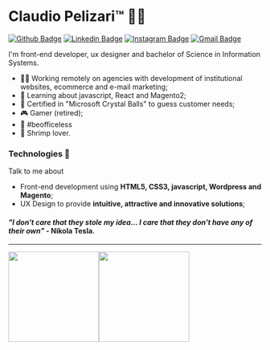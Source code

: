 
# Claudio Pelizari™️ 👨‍💻

[![Github Badge](https://img.shields.io/badge/-Github-000?style=flat-square&logo=Github&logoColor=white&link=https://github.com/claudiopelizari)](https://github.com/claudiopelizari)
[![Linkedin Badge](https://img.shields.io/badge/-LinkedIn-blue?style=flat-square&logo=Linkedin&logoColor=white&link=https://www.linkedin.com/in/pelizari/)](https://www.linkedin.com/in/pelizari/)
[![Instagram Badge](https://img.shields.io/badge/-instagram-E1306C?style=flat-square&logo=Instagram&logoColor=white&link=https://www.instagram.com/pelizari/)](https://www.instagram.com/pelizari/)
[![Gmail Badge](https://img.shields.io/badge/-Gmail-c14438?style=flat-square&logo=Gmail&logoColor=white&link=mailto:claudiopelizari@gmail.com)](mailto:claudiopelizari@gmail.com)


I'm front-end developer, ux designer and bachelor of Science in Information Systems.

- 👨‍💻 Working remotely on agencies with development of institutional websites, ecommerce and e-mail marketing;
- 🧠 Learning about javascript, React and Magento2;    
- 🔮 Certified in "Microsoft Crystal Balls" to guess customer needs;
- 🎮 Gamer (retired);
- 🏡 #beofficeless    
- 🍤 Shrimp lover.

### Technologies :rocket:

Talk to me about

- Front-end development using **HTML5, CSS3, javascript, Wordpress and Magento**;
- UX Design to provide **intuitive, attractive and innovative solutions**;


#### <em>"I don't care that they stole my idea... I care that they don't have any of their own"</em> - Nikola Tesla.

____


<img height="180em" src="https://github-readme-stats.vercel.app/api?username=claudiopelizari&show_icons=true&theme=dark&include_all_commits=true&count_private=true"/><img height="180em" src="https://github-readme-stats.vercel.app/api/top-langs/?username=claudiopelizari&layout=compact&langs_count=16&theme=dark"/>
